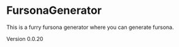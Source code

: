 # FursonaGenerator
This is a furry fursona generator where you can generate fursona.



Version 0.0.20
